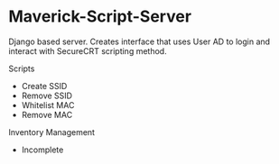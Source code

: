 # Maverick-Script-Server

Django based server.
Creates interface that uses User AD to login and interact with SecureCRT scripting method.

Scripts 
- Create SSID
- Remove SSID
- Whitelist MAC
- Remove MAC

Inventory Management
- Incomplete

